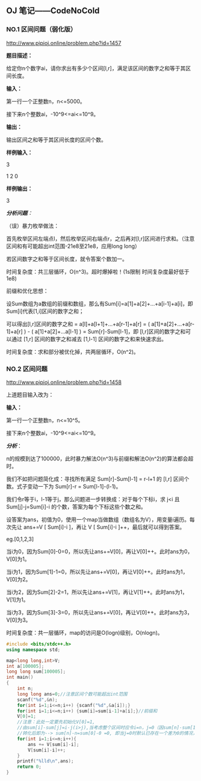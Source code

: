 ## OJ 笔记——CodeNoCold


### NO.1 区间问题（弱化版）

http://www.pipioj.online/problem.php?id=1457

**题目描述：**

给定你n个数字ai，请你求出有多少个区间[l,r]，满足该区间的数字之和等于其区间长度。

**输入：**

第一行一个正整数n，n<=5000。

接下来n个整数ai，-10^9<=ai<=10^9。

**输出：**

输出区间之和等于其区间长度的区间个数。

**样例输入：**

3

1 2 0

**样例输出：**

3

***分析问题**：*

（误）暴力枚举做法：

首先枚举区间左端点l，然后枚举区间右端点r，之后再对[l,r]区间进行求和。（注意区间和有可能超出int范围-21e8至21e8，应用long long）

若区间数字之和等于区间长度，就令答案个数加一。

时间复杂度：共三层循环，O(n^3)。超时爆掉啦！(1s限制 时间复杂度最好低于1e8)



前缀和优化思想：

设Sum数组为a数组的前缀和数组，那么有Sum[i]=a[1]+a[2]+…+a[i-1]+a[i]，即Sum[i]代表[1,i]区间的数字之和；

可以得出[l,r]区间的数字之和 = a[l]+a[l+1]+…+a[r-1]+a[r] = ( a[1]+a[2]+…+a[r-1]+a[r] ) - ( a[1]+a[2]+…a[l-1] ) = Sum[r]-Sum[l-1]，即 [l,r]区间的数字之和可以通过 [1,r] 区间的数字之和减去 [1,l-1] 区间的数字之和来快速求出。

时间复杂度：求和部分被优化掉，共两层循环，O(n^2)。



### NO.2 区间问题

http://www.pipioj.online/problem.php?id=1458

上道题目输入改为：

**输入：**

第一行一个正整数n，n<=10^5。

接下来n个整数ai，-10^9<=ai<=10^9。

***分析***：

n的规模到达了100000，此时暴力解法O(n^3)与前缀和解法O(n^2)的算法都会超时。

我们不如把问题简化成：寻找所有满足 Sum[r]-Sum[l-1] = r-l+1 的 [l,r] 区间个数。式子变动一下为 Sum[r]-r = Sum[l-1]-(l-1)。

我们令r等于i，l-1等于j，那么问题进一步转换成：对于每个下标i，求 j<i 且 Sum[j]-j=Sum[i]-i 的个数，答案为每个下标这些个数之和。



设答案为ans，初值为0，使用一个map当做数组（数组名为V），用变量i遍历。每次先让 ans+=V [ Sum[i]-i ]，再让 V [ Sum[i]-i ]++，最后就可以得到答案。

eg.[0,1,2,3] 

当i为0，因为Sum[0]-0=0，所以先让ans+=V[0]，再让V[0]++。此时ans为0，V[0]为1。 

当i为1，因为Sum[1]-1=0，所以先让ans+=V[0]，再让V[0]++。此时ans为1，V[0]为2。 

当i为2，因为Sum[2]-2=1，所以先让ans+=V[1]，再让V[1]++。此时ans为1，V[1]为1。 

当i为3，因为Sum[3]-3=0，所以先让ans+=V[0]，再让V[0]++。此时ans为3，V[0]为3。

时间复杂度：共一层循环，map的访问是O(logn)级别，O(nlogn)。

```c++
#include <bits/stdc++.h>
using namespace std;

map<long long,int>V;
int a[100005];
long long sum[100005];
int main()
{
    int n;
    long long ans=0;//注意区间个数可能超出int范围
    scanf("%d",&n);
    for(int i=1;i<=n;i++) {scanf("%d",&a[i]);}
    for(int i=1;i<=n;i++) {sum[i]=sum[i-1]+a[i];}//前缀和
    V[0]=1;
    //注意：此处一定要先初始化V[0]=1,
    //由sum[i]-sum[j]=i-j(i>j),当考虑整个区间时应令i=n，j=0（因sum[n]-sum[1]无法代表整个区间和），则变形前的初始式子为sum[n]-sum[0]=n-0
    //转化后即为--> sum[n]-n=sum[0]-0 =0, 即当j=0时默认已存在一个差为0的情况，需先初始化V[0]为1.
    for(int i=1;i<=n;i++){
        ans += V[sum[i]-i];
        V[sum[i]-i]++;
    }
    printf("%lld\n",ans);
    return 0;
}
```
